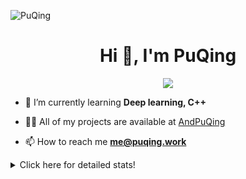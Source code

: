 ![PuQing](https://user-images.githubusercontent.com/27223114/171565019-9a56fae6-b08b-421f-99db-7e830da42371.png)

<h1 align="center">Hi 👋, I'm PuQing</h1>

<p align="center">
  <img src="https://github-widgetbox.vercel.app/api/profile?username=AndPuQing&data=followers,repositories,stars,commits"/>
</p>

- 🌱 I’m currently learning **Deep learning, C++**

- 👨‍💻 All of my projects are available at [AndPuQing](https://github.com/AndPuQing)

- 📫 How to reach me **me@puqing.work**

<details>
<summary>Click here for detailed stats!</summary>

<!--START_SECTION:waka-->
**I'm a Night 🦉** 

```text
🌞 Morning    34 commits     ██░░░░░░░░░░░░░░░░░░░░░░░   10.69% 
🌆 Daytime    114 commits    █████████░░░░░░░░░░░░░░░░   35.85% 
🌃 Evening    118 commits    █████████░░░░░░░░░░░░░░░░   37.11% 
🌙 Night      52 commits     ████░░░░░░░░░░░░░░░░░░░░░   16.35%

```


📊 **This Week I Spent My Time On** 

```text
💬 Programming Languages: 
Python                   13 hrs 41 mins      █████████████░░░░░░░░░░░░   52.65% 
JavaScript               4 hrs               ███░░░░░░░░░░░░░░░░░░░░░░   15.4% 
TypeScript               2 hrs 30 mins       ██░░░░░░░░░░░░░░░░░░░░░░░   9.62% 
Jupyter Notebook         1 hr 56 mins        █░░░░░░░░░░░░░░░░░░░░░░░░   7.44% 
JSON                     1 hr 46 mins        █░░░░░░░░░░░░░░░░░░░░░░░░   6.85%

🔥 Editors: 
VS Code                  17 hrs 58 mins      █████████████████░░░░░░░░   69.05% 
PyCharm                  7 hrs 58 mins       ███████░░░░░░░░░░░░░░░░░░   30.64% 
WebStorm                 4 mins              ░░░░░░░░░░░░░░░░░░░░░░░░░   0.31%

💻 Operating System: 
Windows                  20 hrs 28 mins      ███████████████████░░░░░░   78.67% 
Linux                    5 hrs 19 mins       █████░░░░░░░░░░░░░░░░░░░░   20.47% 
WSL                      13 mins             ░░░░░░░░░░░░░░░░░░░░░░░░░   0.86%

```


<!--END_SECTION:waka-->
</details>
